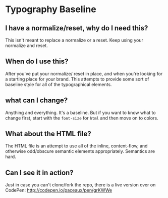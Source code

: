 # Typography Baseline

## I have a normalize/reset, why do I need this?
This isn't meant to replace a normalize or a reset. Keep using your normalize and reset.

## When do I use this?
After you've put your normalize/ reset in place, and when you're looking for a starting place for your brand. This attempts to provide some sort of baseline style for all of the typographical elements.

## what can I change?
Anything and everything. It's a baseline. But if you want to know what to change first, start with the `font-size` for `html` and then move on to colors.

## What about the HTML file?
The HTML file is an attempt to use all of the inline, content-flow, and otherwise odd/obscure semantic elements appropriately. Semantics are hard.

## Can I see it in action?
Just in case you can't clone/fork the repo, there is a live version over on CodePen: http://codepen.io/paceaux/pen/grKWWe


